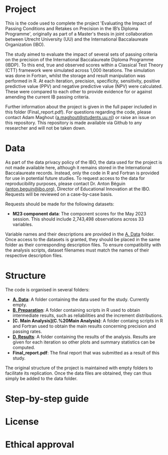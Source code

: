 # Project

This is the code used to complete the project 'Evaluating the Impact of Passing Conditions and Retakes on Precision in the IB’s Diploma Programme', originally as part of a Master's thesis in joint collaboration between Utrecht University (UU) and the International Baccalaureate Organization (IBO).

The study aimed to evaluate the impact of several sets of passing criteria on the precision of the International Baccalaureate Diploma Programme (IBDP). To this end, true and observed scores within a Classical Test Theory (CTT) framework were simulated across 1\,000 iterations. The simulation was done in Fortran, whilst the storage and result manipulation was performed in R. At each iteration, precision, specificity, sensitivity, positive predictive value (PPV) and negative predictive value (NPV) were calculated. These were compared to each other to provide evidence for or against amending the current IB passing criteria.

Further information about the project is given in the full paper included in this folder (Final_report.pdf). For questions regarding the code, please contact Adam Maghout (a.maghout@students.uu.nl) or raise an issue on this repository. This repository is made available via Github to any researcher and will not be taken down.

# Data

As part of the data privacy policy of the IBO, the data used for the project is not made available here, although it remains stored in the International Baccalaureate records. Instead, only the code in R and Fortran is provided for use in potential future studies. To request access to the data for reproducibility purposes, please contact Dr. Anton Béguin (anton.beguin@ibo.org), Director of Educational Innovation at the IBO. Requests will be reviewed on a case-by-case basis.

Requests should be made for the following datasets:

- **M23 component data**: The component scores for the May 2023 session. This should include 2\,743\,498 observations across 33 variables.

Variable names and their descriptions are provided in the [A. Data](A.%20Data) folder. Once access to the datasets is granted, they should be placed in the same folder as their corresponding description files. To ensure compatibility with the analysis scripts, dataset filenames must match the names of their respective description files.

# Structure

The code is organised in several folders:
- **[A. Data](A.%20Data)**: A folder containing the data used for the study. Currently empty.
- **[B. Preparation](B.%20Preparation)**: A folder containing scripts in R used to obtain intermediate results, such as reliabilities and the increment distributions.
- **[C. Main Analysis](C.%20Main Analysis)**: A folder containg scripts in R and Fortran used to obtain the main results concerning precision and passing rates.
- **[D. Results](D.%20Results)**: A folder containing the results of the analysis. Results are given for each iteration so other plots and summary statistics can be computed.
- **Final_report.pdf**: The final report that was submitted as a result of this study.

The original structure of the project is maintained with empty folders to facilitate its replication. Once the data files are obtained, they can thus simply be added to the data folder. 

# Step-by-step guide

# License

# Ethical approval
